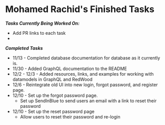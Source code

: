# Mohamed Rachid's Finished Tasks

***Tasks Currently Being Worked On:***

* Add PR links to each task
*

***Completed Tasks***

* 11/13 - Completed database documentation for database as it currently is.
* 11/30 - Added GraphQL documentation to the README
* 12/2 - 12/3 - Added resources, links, and examples for working with datamodels in GraphQL and RedWood
* 12/6  - Reintegrate old UI into new login, forgot password, and register page.
* 12/10 - Set up the forgot password page.
  * Set up SendInBlue to send users an email with a link to reset their password
* 12/10 - Set up the reset password page
  * Allow users to reset their password and re-login
